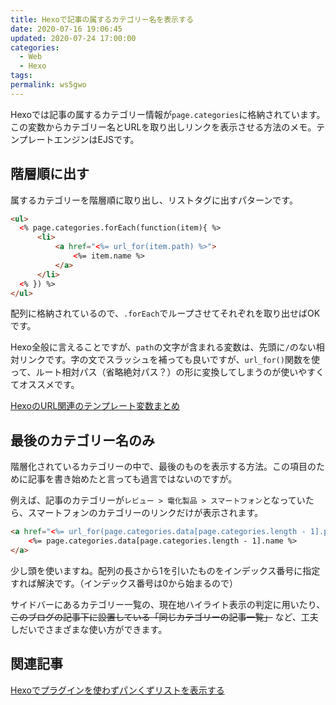 ```yaml
---
title: Hexoで記事の属するカテゴリー名を表示する
date: 2020-07-16 19:06:45
updated: 2020-07-24 17:00:00
categories:
  - Web
  - Hexo
tags:
permalink: ws5gwo
---
```


Hexoでは記事の属するカテゴリー情報が`page.categories`に格納されています。この変数からカテゴリー名とURLを取り出しリンクを表示させる方法のメモ。テンプレートエンジンはEJSです。


## 階層順に出す

属するカテゴリーを階層順に取り出し、リストタグに出すパターンです。

```html
<ul>
  <% page.categories.forEach(function(item){ %>
      <li>
          <a href="<%= url_for(item.path) %>">
              <%= item.name %>
          </a>
      </li>
  <% }) %>
</ul>
```

配列に格納されているので、`.forEach`でループさせてそれぞれを取り出せばOKです。

Hexo全般に言えることですが、`path`の文字が含まれる変数は、先頭に`/`のない相対リンクです。字の文でスラッシュを補っても良いですが、`url_for()`関数を使って、ルート相対パス（省略絶対パス？）の形に変換してしまうのが使いやすくてオススメです。

<a class="card-link" href="/post/tv55m8/">HexoのURL関連のテンプレート変数まとめ</a>


## 最後のカテゴリー名のみ

階層化されているカテゴリーの中で、最後のものを表示する方法。この項目のために記事を書き始めたと言っても過言ではないのですが。

例えば、記事のカテゴリーが`レビュー > 電化製品 > スマートフォン`となっていたら、スマートフォンのカテゴリーのリンクだけが表示されます。

```html
<a href="<%= url_for(page.categories.data[page.categories.length - 1].path) %>">
    <%= page.categories.data[page.categories.length - 1].name %>
</a>
```

少し頭を使いますね。配列の長さから1を引いたものをインデックス番号に指定すれば解決です。（インデックス番号は0から始まるので）

サイドバーにあるカテゴリー一覧の、現在地ハイライト表示の判定に用いたり、~~このブログの記事下に設置している「同じカテゴリーの記事一覧」~~ など、工夫しだいでさまざまな使い方ができます。

## 関連記事

<a class="card-link" href="/post/xzr273/">Hexoでプラグインを使わずパンくずリストを表示する</a>
